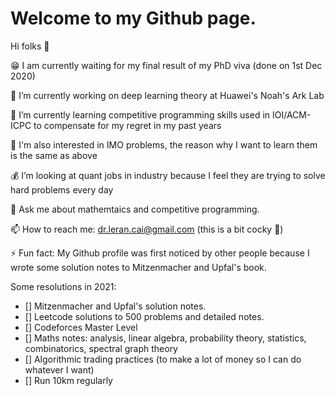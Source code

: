 # Welcome to my Github page.

Hi folks 👋

😁 I am currently waiting for my final result of my PhD viva (done on 1st Dec 2020)

🔭 I’m currently working on deep learning theory at Huawei's Noah's Ark Lab

🌱 I’m currently learning competitive programming skills used in IOI/ACM-ICPC to compensate for my regret in my past years

🧮 I'm also interested in IMO problems, the reason why I want to learn them is the same as above

💰 I’m looking at quant jobs in industry because I feel they are trying to solve hard problems every day

💬 Ask me about mathemtaics and competitive programming.

📫 How to reach me: dr.leran.cai@gmail.com (this is a bit cocky 👀)

⚡ Fun fact: My Github profile was first noticed by other people because I wrote some solution notes to Mitzenmacher and Upfal's book. 

Some resolutions in 2021:

- [] Mitzenmacher and Upfal's solution notes.
- [] Leetcode solutions to 500 problems and detailed notes.
- [] Codeforces Master Level
- [] Maths notes: analysis, linear algebra, probability theory, statistics, combinatorics, spectral graph theory
- [] Algorithmic trading practices (to make a lot of money so I can do whatever I want)
- [] Run 10km regularly
